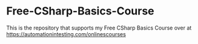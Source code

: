# Free-CSharp-Basics-Course
This is the repository that supports my Free CSharp Basics Course over at https://automationintesting.com/onlinescourses
